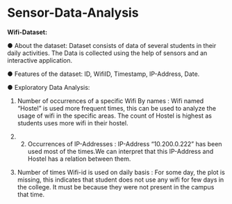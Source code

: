 # Sensor-Data-Analysis

**Wifi-Dataset:**

● About the dataset: Dataset consists of data of several students in their daily activities. The Data is collected using the help of sensors and an interactive application.

● Features of the dataset: ID, WifiID, Timestamp, IP-Address, Date.

● Exploratory Data Analysis:
1. Number of occurrences of a specific Wifi By names : Wifi named “Hostel” is used more frequent times, this can be used to analyze the usage of wifi in
the specific areas. The count of Hostel is highest as students uses more wifi in their hostel.

3. 2. Occurrences of IP-Addresses : IP-Address “10.200.0.222” has been used most of the times.We can interpret that this IP-Address
and Hostel has a relation between them.

4. Number of times Wifi-id is used on daily basis : For some day, the plot is missing, this indicates that student does not use any wifi
for few days in the college. It must be because they were not present in the campus that time.
